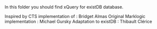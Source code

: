 In this folder you should find xQuery for existDB database.

Inspired by CTS implementation of : Bridget Almas
Original Marklogic implementation : Michael Gursky
Adaptation to existDB : Thibault Clérice